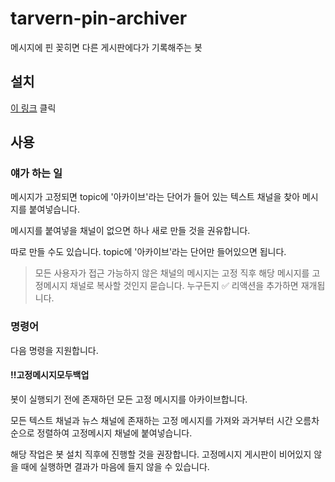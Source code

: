 # tarvern-pin-archiver

메시지에 핀 꽂히면 다른 게시판에다가 기록해주는 봇

## 설치

[이 링크](https://discord.com/api/oauth2/authorize?client_id=786477765205426176&permissions=76880&scope=bot) 클릭

## 사용

### 얘가 하는 일

메시지가 고정되면 topic에 '아카이브'라는 단어가 들어 있는 텍스트 채널을 찾아 메시지를 붙여넣습니다.

메시지를 붙여넣을 채널이 없으면 하나 새로 만들 것을 권유합니다.

따로 만들 수도 있습니다. topic에 '아카이브'라는 단어만 들어있으면 됩니다.

> 모든 사용자가 접근 가능하지 않은 채널의 메시지는 고정 직후 해당 메시지를 고정메시지 채널로 복사할 것인지 묻습니다. 누구든지 ✅ 리액션을 추가하면 재개됩니다.

### 명령어

다음 명령을 지원합니다.

#### !!고정메시지모두백업

봇이 실행되기 전에 존재하던 모든 고정 메시지를 아카이브합니다.

모든 텍스트 채널과 뉴스 채널에 존재하는 고정 메시지를 가져와 과거부터 시간 오름차순으로 정렬하여 고정메시지 채널에 붙여넣습니다.

해당 작업은 봇 설치 직후에 진행할 것을 권장합니다. 고정메시지 게시판이 비어있지 않을 때에 실행하면 결과가 마음에 들지 않을 수 있습니다.